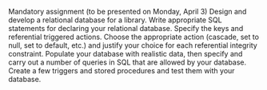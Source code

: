 Mandatory assignment (to be presented on Monday, April 3)
Design and develop a relational database for a library.
Write appropriate SQL statements for declaring your relational database. Specify the keys and referential triggered actions. Choose the appropriate action (cascade, set to null, set to default, etc.) and justify your choice for each referential integrity constraint.
Populate your database with realistic data, then specify and carry out a number of queries in SQL that are allowed by your database.
Create a few triggers and stored procedures and test them with your database.
